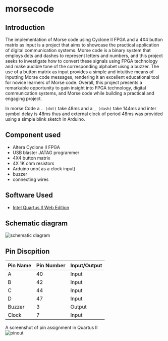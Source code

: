 # morsecode
## Introduction
The implementation of Morse code using Cyclone II FPGA and a 4X4 button matrix as input is a project that aims to showcase the practical application of digital communication systems. Morse code is a binary system that employs dots and dashes to represent letters and numbers, and this project seeks to investigate how to convert these signals using FPGA technology and make audible tone of the corresponding alphabet uisng a buzzer. The use of a button matrix as input provides a simple and intuitive means of inputting Morse code messages, rendering it an excellent educational tool for novice learners of Morse code. Overall, this project presents a remarkable opportunity to gain insight into FPGA technology, digital communication systems, and Morse code while building a practical and engaging project.

In morse Code a ```. (dot)``` take 48ms and a ```_ (dash)``` take 144ms and inter symbol delay is 48ms thus and external clock of period 48ms was provided using a simple blink sketch in Arduino.

## Component used
- Altera Cyclone II FPGA
- USB blaster JATAG programmer
- 4X4 button matrix
- 4X 1K ohm resistors
- Arduino uno( as a clock input)
- buzzer
- connecting wires

## Software Used
- [Intel Quartus II Web Edition](https://www.intel.com/content/www/us/en/software-kit/666221/intel-quartus-ii-web-edition-design-software-version-13-1-for-windows.html)

## Schematic diagram
![schematic diagram](![minor_project_schematic](https://github.com/aryangupta0405/morsecode/assets/83750537/86736237-f82a-45a4-ad77-d49356b62a05) "Schematic diagram")

## Pin Discpition 

| Pin Name | Pin Number | Input/Output |
|----------|------------|--------------|
| A        | 40         | Input        |
| B        | 42         | Input        |
| C        | 44         | Input        |
| D        | 47         | Input        |
| Buzzer   | 3          | Output       |
| Clock    | 7          | Input        |



A screenshot of pin assignment in Quartus II  
![pinout](![pin_discription](https://github.com/aryangupta0405/morsecode/assets/83750537/9a03b037-1922-4629-918b-06e8a999ca70) "pin discription")

 

